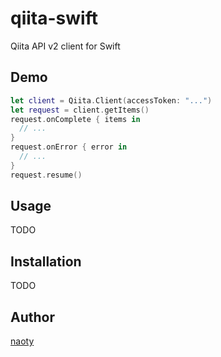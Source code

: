 # qiita-swift

Qiita API v2 client for Swift

## Demo

```swift
let client = Qiita.Client(accessToken: "...")
let request = client.getItems()
request.onComplete { items in
  // ...
}
request.onError { error in
  // ...
}
request.resume()
```

## Usage

TODO

## Installation

TODO

## Author

[naoty](https://github.com/naoty)
